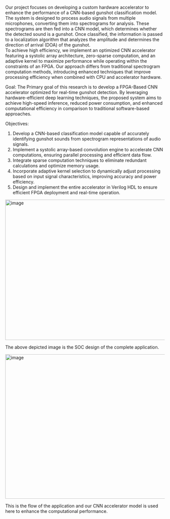 Our project focuses on developing a custom hardware 
accelerator to enhance the performance of a CNN-based 
gunshot classification model. The system is designed to process 
audio signals from multiple microphones, converting them into 
spectrograms for analysis. These spectrograms are then fed 
into a CNN model, which determines whether the detected 
sound is a gunshot. Once classified, the information is passed to 
a localization algorithm that analyzes the amplitude and 
determines the direction of arrival (DOA) of the gunshot.  
To achieve high efficiency, we implement an optimized CNN 
accelerator featuring a systolic array architecture, zero-sparse 
computation, and an adaptive kernel to maximize performance 
while operating within the constraints of an FPGA. Our 
approach differs from traditional spectrogram computation 
methods, introducing enhanced techniques that improve 
processing efficiency when combined with CPU and accelerator 
hardware.

Goal: The Primary goal of this research is to develop a 
FPGA-Based CNN accelerator optimized for real-time gunshot 
detection. By leveraging hardware-efficient deep learning 
techniques, the proposed system aims to achieve high-speed 
inference, reduced power consumption, and enhanced 
computational efficiency in comparison to traditional 
software-based approaches. 

Objectives: 
1. Develop a CNN-based classification model capable 
of accurately identifying gunshot sounds from spectrogram 
representations of audio signals. 
2. Implement a systolic array-based convolution 
engine to accelerate CNN computations, ensuring parallel 
processing and efficient data flow. 
3. Integrate sparse computation techniques to 
eliminate redundant calculations and optimize memory usage.  
4. Incorporate adaptive kernel selection to dynamically 
adjust processing based on input signal characteristics, 
improving accuracy and power efficiency. 
5. Design and implement the entire accelerator in 
Verilog HDL to ensure efficient FPGA deployment and 
real-time operation.

<img width="705" height="444" alt="image" src="https://github.com/user-attachments/assets/96ccb4ae-36f9-4a0e-8cec-e6380b0a46e5" />

The above depicted image is the SOC design of the complete application.

<img width="732" height="457" alt="image" src="https://github.com/user-attachments/assets/e3d34125-65c3-4cb7-97b5-5b95cee1e1f8" />

This is the flow of the application and our CNN accelerator model is used here to enhance the computational performance.


